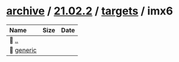 ---
---

# [archive](/archive/) / [21.02.2](/archive/21.02.2/) / [targets](/archive/21.02.2/targets/) / imx6


| Name | Size | Date |
|:---|---:|---|
| 📁 [..](../) | | |
| 📁 [generic](generic) | | |

